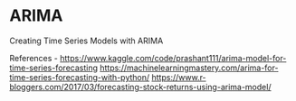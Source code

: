 # ARIMA

Creating Time Series Models with ARIMA

References - 
https://www.kaggle.com/code/prashant111/arima-model-for-time-series-forecasting
https://machinelearningmastery.com/arima-for-time-series-forecasting-with-python/
https://www.r-bloggers.com/2017/03/forecasting-stock-returns-using-arima-model/
